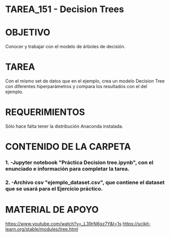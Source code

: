 ﻿# TAREA_151 - Decision Trees

# OBJETIVO

Conocer y trabajar con el modelo de árboles de decisión.


# TAREA

Con el mismo set de datos que en el ejemplo, crea un modelo Decision Tree con diferentes hiperparámetros y compara los resultados con el del ejemplo.

# REQUERIMIENTOS

Sólo hace falta tener la distribución Anaconda instalada.

# CONTENIDO DE LA CARPETA

### 1. -Jupyter notebook "Práctica Decision tree.ipynb", con el enunciado e información para completar la tarea.
### 2. -Archivo csv "ejemplo_dataset.csv", que contiene el dataset que se usará para el Ejercicio práctico.


# MATERIAL DE APOYO

https://www.youtube.com/watch?v=_L39rN6gz7Y&t=1s
https://scikit-learn.org/stable/modules/tree.html